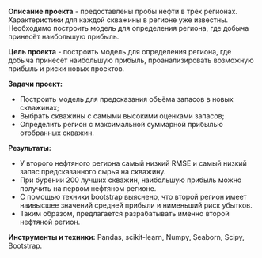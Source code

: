**Описание проекта** - предоставлены пробы нефти в трёх регионах. Характеристики для каждой скважины в регионе уже известны. Необходимо построить модель для определения региона, где добыча принесёт наибольшую прибыль. 

**Цель проекта** - построить модель для определения региона, где добыча принесёт наибольшую прибыль, проанализировать возможную прибыль и риски новых проектов.

**Задачи проект:** 
- Построить модель для предсказания объёма запасов в новых скважинах;
- Выбрать скважины с самыми высокими оценками запасов;
- Определить регион с максимальной суммарной прибылью отобранных скважин.

**Результаты:** 
- У второго нефтяного региона самый низкий RMSE и самый низкий запас предсказанного сырья на скважину. 
- При бурении 200 лучших скважин, наибольшую прибыль можно получить на первом нефтяном регионе.
- С помощью техники bootstrap выяснено, что второй регион имеет наивысшее значений средней прибыли и нименьший риск убытков.
- Таким образом, предлагается разрабатывать именно второй нефтяной регион.

**Инструменты и техники:** Pandas, scikit-learn, Numpy, Seaborn, Scipy, Bootstrap.